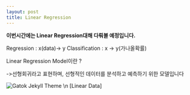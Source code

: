 ```yaml
---
layout: post
title: Linear Regression 
---
```


**이번시간에는 Linear Regression대해 다뤄볼 예정입니다.**

Regression : x(data)-> y
Classification : x -> y(가나올확률)




Linear Regression Model이란 ?

->선형회귀라고 표현하며, 선형적인 데이터를 분석하고 예측하기 위한 모델입니다




![Gatok Jekyll Theme]({{site.baseurl}}/./images/linear1.jpg)
\n
    [Linear Data]

